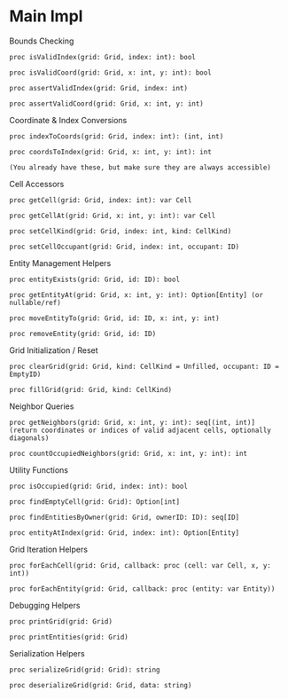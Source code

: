 # Main Impl
Bounds Checking

    proc isValidIndex(grid: Grid, index: int): bool

    proc isValidCoord(grid: Grid, x: int, y: int): bool

    proc assertValidIndex(grid: Grid, index: int)

    proc assertValidCoord(grid: Grid, x: int, y: int)

Coordinate & Index Conversions

    proc indexToCoords(grid: Grid, index: int): (int, int)

    proc coordsToIndex(grid: Grid, x: int, y: int): int

    (You already have these, but make sure they are always accessible)

Cell Accessors

    proc getCell(grid: Grid, index: int): var Cell

    proc getCellAt(grid: Grid, x: int, y: int): var Cell

    proc setCellKind(grid: Grid, index: int, kind: CellKind)

    proc setCellOccupant(grid: Grid, index: int, occupant: ID)

Entity Management Helpers

    proc entityExists(grid: Grid, id: ID): bool

    proc getEntityAt(grid: Grid, x: int, y: int): Option[Entity] (or nullable/ref)

    proc moveEntityTo(grid: Grid, id: ID, x: int, y: int)

    proc removeEntity(grid: Grid, id: ID)

Grid Initialization / Reset

    proc clearGrid(grid: Grid, kind: CellKind = Unfilled, occupant: ID = EmptyID)

    proc fillGrid(grid: Grid, kind: CellKind)

Neighbor Queries

    proc getNeighbors(grid: Grid, x: int, y: int): seq[(int, int)]
    (return coordinates or indices of valid adjacent cells, optionally diagonals)

    proc countOccupiedNeighbors(grid: Grid, x: int, y: int): int

Utility Functions

    proc isOccupied(grid: Grid, index: int): bool

    proc findEmptyCell(grid: Grid): Option[int]

    proc findEntitiesByOwner(grid: Grid, ownerID: ID): seq[ID]

    proc entityAtIndex(grid: Grid, index: int): Option[Entity]

Grid Iteration Helpers

    proc forEachCell(grid: Grid, callback: proc (cell: var Cell, x, y: int))

    proc forEachEntity(grid: Grid, callback: proc (entity: var Entity))

Debugging Helpers

    proc printGrid(grid: Grid)

    proc printEntities(grid: Grid)

Serialization Helpers

    proc serializeGrid(grid: Grid): string

    proc deserializeGrid(grid: Grid, data: string)
